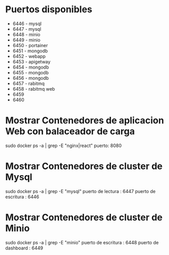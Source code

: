 # Puertos disponibles

+ 6446 - mysql
+ 6447 - mysql
+ 6448 - minio
+ 6449 - minio
+ 6450 - portainer
+ 6451 - mongodb
+ 6452 - webapp
+ 6453 - apigetway
+ 6454 - mongodb
+ 6455 - mongodb
+ 6456 - mongodb
+ 6457 - rabitmq 
+ 6458 - rabitmq web
+ 6459
+ 6460



# Mostrar Contenedores de aplicacion Web con balaceador de carga

 sudo docker ps -a | grep -E "nginx|react"
 puerto: 8080


# Mostrar Contenedores de cluster de Mysql

 sudo docker ps -a | grep -E "mysql"
 puerto de lectura   : 6447
 puerto de escritura : 6446


# Mostrar Contenedores de cluster de Minio

 sudo docker ps -a | grep -E "minio"
 puerto de escritura : 6448
 puerto de dashboard : 6449

